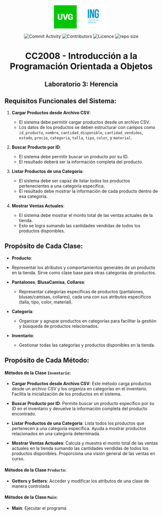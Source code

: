 <div align="center">
  <img src="https://github.com/juampam/lab-herencia/blob/main/img/uvg_logo.jpg?sanitize=true" width="15%">
  <img src="https://github.com/juampam/lab-herencia/blob/main/img/uvg_ing.jpg?sanitize=true" width="20%">

  ![Commit Activity](https://img.shields.io/github/commit-activity/w/juampam/lab-herencia?style=for-the-badge)
  ![Contributors](https://img.shields.io/github/contributors/juampam/lab-herencia?style=for-the-badge)
  ![Licence](https://img.shields.io/github/license/juampam/lab-herencia?style=for-the-badge)
  ![repo size](https://img.shields.io/github/repo-size/juampam/lab-herencia?style=for-the-badge)
 
  <h1>CC2008 - Introducción a la Programación Orientada a Objetos</h1>
  <h2>Laboratorio 3: Herencia</h2>


</div>


## Requisitos Funcionales del Sistema:

1. **Cargar Productos desde Archivo CSV**:
   - El sistema debe permitir cargar productos desde un archivo CSV.
   - Los datos de los productos se deben estructurar con campos como `id_producto`, `nombre`, `cantidad_disponible`, `cantidad_vendidos`, `estado`, `precio`, `categoria`, `talla`, `tipo`, `color`, y `material`.

2. **Buscar Producto por ID**:
   - El sistema debe permitir buscar un producto por su ID.
   - El resultado deberá ser la información completa del producto.

3. **Listar Productos de una Categoría**:
   - El sistema debe ser capaz de listar todos los productos pertenecientes a una categoría específica.
   - El resultado debe mostrar la información de cada producto dentro de esa categoría.

4. **Mostrar Ventas Actuales**:
   - El sistema debe mostrar el monto total de las ventas actuales de la tienda.
   - Esto se logra sumando las cantidades vendidas de todos los productos disponibles.

## Propósito de Cada Clase:

- **Producto**:
- Representar los atributos y comportamientos generales de un producto en la tienda. Sirve como clase base para otras categorías de productos.
  

- **Pantalones**, **BlusaCamisa**, **Collares**:
  - Representar categorías específicas de productos (pantalones, blusas/camisas, collares), cada una con sus atributos específicos (talla, tipo, color, material).

- **Categoría**:
  - Organizar y agrupar productos en categorías para facilitar la gestión y búsqueda de productos relacionados.
 
- **Inventario**:
  - Gestionar todas las categorías y productos disponibles en la tienda.


## Propósito de Cada Método:
#### Métodos de la Clase `Inventario`:
- **Cargar Productos desde Archivo CSV**: Este método carga productos desde un archivo CSV y los organiza en categorías en el inventario. Facilita la inicialización de los productos en el sistema.

- **Buscar Producto por ID**: Permite buscar un producto específico por su ID en el inventario y devuelve la información completa del producto encontrado.

- **Listar Productos de una Categoría**: Lista todos los productos que pertenecen a una categoría específica. Ayuda a mostrar productos relacionados en una categoría determinada.

- **Mostrar Ventas Actuales**: Calcula y muestra el monto total de las ventas actuales en la tienda sumando las cantidades vendidas de todos los productos disponibles. Proporciona una visión general de las ventas en curso.
#### Métodos de la Clase `Producto`:
- **Getters y Setters**: Acceder y modificar los atributos de una clase de manera controlada
#### Métodos de la Clase `Main`:
- **Main**: Ejecutar el programa

